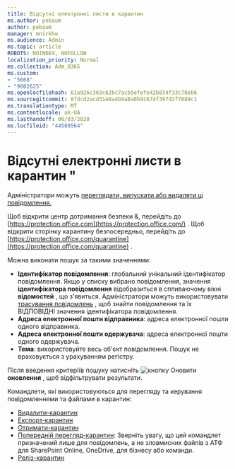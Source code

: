 ```yaml
---
title: Відсутні електронні листи в карантин
ms.author: pebaum
author: pebaum
manager: mnirkhe
ms.audience: Admin
ms.topic: article
ROBOTS: NOINDEX, NOFOLLOW
localization_priority: Normal
ms.collection: Adm_O365
ms.custom:
- "5668"
- "9002625"
ms.openlocfilehash: 61a926c363c62bc7acb5efefe42b834f33c78eb6
ms.sourcegitcommit: 8fdcd2acd31e8a4b9a8a0b91674f397d2f7889c1
ms.translationtype: MT
ms.contentlocale: uk-UA
ms.lasthandoff: 06/03/2020
ms.locfileid: "44569564"
---
```

# <a name="missing-emails-in-quarantine"></a>Відсутні електронні листи в карантин "

Адміністратори можуть [переглядати, випускати або видаляти ці повідомлення.](https://docs.microsoft.com/microsoft-365/security/office-365-security/manage-quarantined-messages-and-files?view=o365-worldwide)

Щоб відкрити центр дотримання безпеки &, перейдіть до [https://protection.office.com](https://protection.office.com/) . Щоб відкрити сторінку карантину безпосередньо, перейдіть до [https://protection.office.com/quarantine](https://protection.office.com/quarantine) .  

Можна виконати пошук за такими значеннями:  

- **Ідентифікатор повідомлення**: глобальний унікальний ідентифікатор повідомлення. Якщо у списку вибрано повідомлення, значення **ідентифікатора повідомлення** відобразиться в спливаючому вікні **відомостей** , що з'явиться. Адміністратори можуть використовувати [трасування повідомлень](https://docs.microsoft.com/microsoft-365/security/office-365-security/message-trace-scc?view=o365-worldwide) , щоб знайти повідомлення та їх ВІДПОВІДНІ значення ідентифікатора повідомлення.
- **Адреса електронної пошти відправника**: адреса електронної пошти одного відправника.
- **Адреса електронної пошти одержувача**: адреса електронної пошти одного одержувача.
- **Тема**: використовуйте весь об'єкт повідомлення. Пошук не враховується з урахуванням регістру.

Після введення критеріїв пошуку натисніть ![ кнопку Оновити ](https://docs.microsoft.com/microsoft-365/media/scc-quarantine-refresh.png?view=o365-worldwide) **оновлення** , щоб відфільтрувати результати.  

Командлети, які використовуються для перегляду та керування повідомленнями та файлами в карантин:
- [Видалити-карантин](https://docs.microsoft.com/powershell/module/exchange/delete-quarantinemessage)
- [Експорт-карантин](https://docs.microsoft.com/powershell/module/exchange/export-quarantinemessage)
- [Отримати-карантин](https://docs.microsoft.com/powershell/module/exchange/get-quarantinemessage)
- [Попередній перегляд-карантин](https://docs.microsoft.com/powershell/module/exchange/preview-quarantinemessage): Зверніть увагу, що цей командлет призначений лише для повідомлень, а не зловмисних файлів з АТФ для SharePoint Online, OneDrive, для бізнесу або команди.
- [Реліз-карантин](https://docs.microsoft.com/powershell/module/exchange/release-quarantinemessage)
